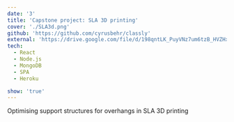 ```yaml
---
date: '3'
title: 'Capstone project: SLA 3D printing'
cover: './SLA3d.png'
github: 'https://github.com/cyrusbehr/classly'
external: 'https://drive.google.com/file/d/198qntLK_PuyVNz7um6tzB_HVZHx6XiNE/view?usp=sharing'
tech:
  - React
  - Node.js
  - MongoDB
  - SPA
  - Heroku

show: 'true'
---
```


Optimising support structures for overhangs in SLA 3D printing
